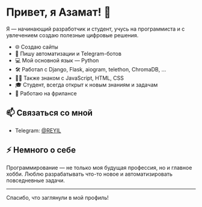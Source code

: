 # Привет, я Азамат! 👋

Я — начинающий разработчик и студент, учусь на программиста и с увлечением создаю полезные цифровые решения.

- 🌐 Создаю сайты
- 🤖 Пишу автоматизации и Telegram-ботов
- 💻 Мой основной язык — Python
- 🛠️ Работал с Django, Flask, aiogram, telethon, ChromaDB, ...
- 🧑‍💻 Также знаком с JavaScript, HTML, CSS
- 🎓 Студент, всегда открыт к новым знаниям и задачам
- 💼 Работаю на фрилансе

## 📫 Связаться со мной

- Telegram: [@REYIL](https://t.me/REYIL)

## ⚡ Немного о себе

Программирование — не только моя будущая профессия, но и главное хобби. Люблю разрабатывать что-то новое и автоматизировать повседневные задачи.

---

Спасибо, что заглянули в мой профиль!

